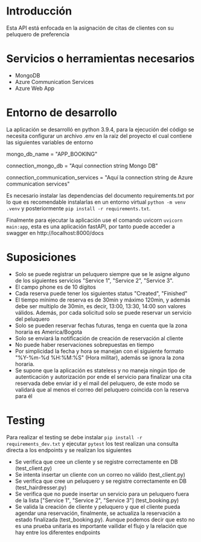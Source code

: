 # Introducción
Esta API está enfocada en la asignación de citas de clientes con su peluquero de preferencia 

# Servicios o herramientas necesarios
- MongoDB
- Azure Communication Services
- Azure Web App

# Entorno de desarrollo
La aplicación se desarrolló en python 3.9.4, para la ejecución del código se necesita configurar un archivo .env en la raíz del proyecto el cual contiene las siguientes variables de entorno

mongo_db_name = "APP_BOOKING"

connection_mongo_db = "Aquí connection string Mongo DB"

connection_communication_services = "Aquí la connection string de Azure communication services"

Es necesario instalar las dependencias del documento requirements.txt por lo que es recomendable instalarlas en un entorno virtual `python -m venv .venv` y posteriormente `pip install -r requirements.txt`.

Finalmente para ejecutar la aplicación use el comando uvicorn `uvicorn main:app`, esta es una aplicación fastAPI, por tanto puede acceder a swagger en http://localhost:8000/docs

# Suposiciones

- Solo se puede registrar un peluquero siempre que se le asigne alguno de los siguientes servicios "Service 1", "Service 2", "Service 3".
- El campo phone es de 10 dígitos
- Cada reserva puede tener los siguientes status "Created", "Finished"
- El tiempo mínimo de reserva es de 30min y máximo 120min, y además debe ser multiplo de 30min, es decir, 13:00, 13:30, 14:00 son valores válidos. Además, por cada solicitud solo se puede reservar un servicio del peluquero
- Solo se pueden reservar fechas futuras, tenga en cuenta que la zona horaria es America/Bogota
- Solo se enviará la notificación de creación de reservación al cliente
- No puede haber reservaciones sobrepuestas en tiempo
- Por simplicidad la fecha y hora se manejan con el siguiente formato "%Y-%m-%d %H:%M:%S" (Hora militar), además se ignora la zona horaria.
- Se supone que la aplicación es stateless y no maneja ningún tipo de autenticación y autorización por ende el servicio para finalizar una cita reservada debe enviar id y el mail del peluquero, de este modo se validará que al menos el correo del peluquero coincida con la reserva para él

# Testing

Para realizar el testing se debe instalar `pip install -r requirements_dev.txt` y ejecutar `pytest` los test realizan una consulta directa a los endpoints y se realizan los siguientes

- Se verifica que cree un cliente y se registre correctamente en DB (test_client.py)
- Se intenta insertar un cliente con un correo no válido (test_client.py)
- Se verifica que cree un peluquero y se registre correctamente en DB (test_hairdresser.py)
- Se verifica que no puede insertar un servicio para un peluquero fuera de la lista ["Service 1", "Service 2", "Service 3"] (test_booking.py)
- Se valida la creación de cliente y peluquero y que el cliente pueda agendar una reservación, finalmente, se actualiza la reservación a estado finalizada (test_booking.py). Aunque podemos decir que esto no es una prueba unitaria es importante vailidar el flujo y la relación que hay entre los diferentes endpoints
